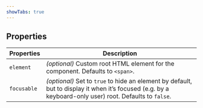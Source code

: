 ```yaml
---
showTabs: true
---
```


## Properties

| Properties  | Description                                                                                                                                             |
| ----------- | ------------------------------------------------------------------------------------------------------------------------------------------------------- |
| `element`   | _(optional)_ Custom root HTML element for the component. Defaults to `<span>`.                                                                          |
| `focusable` | _(optional)_ Set to `true` to hide an element by default, but to display it when it’s focused (e.g. by a keyboard-only user) root. Defaults to `false`. |
